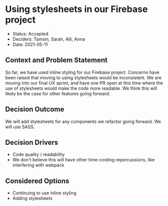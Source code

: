 # Using stylesheets in our Firebase project

- Status: Accepted
- Deciders: Tamsin, Sarah, Alli, Anna
- Date: 2021-05-11

## Context and Problem Statement

So far, we have used inline styling for our Firebase project. Concerns have been raised that moving to using stylesheets would be inconsistent. We are moving into our final UX sprint, and have one PR open at this time where the use of stylesheets would make the code more readable. We think this will likely be the case for other features going forward. 

## Decision Outcome

We will add stylesheets for any components we refactor going forward. We will use SASS. 

## Decision Drivers
- Code quality / readability 
- We don't believe this will have other time-costing repercussions, like interfering with webpack 

## Considered Options
- Continuing to use inline styling 
- Adding stylesheets




